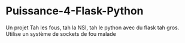 # Puissance-4-Flask-Python
Un projet Tah les fous, tah la NSI, tah le python avec du flask tah gros. Utilise un système de sockets de fou malade
